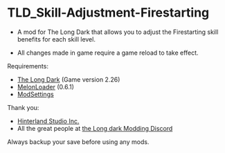 # TLD_Skill-Adjustment-Firestarting

- A mod for The Long Dark that allows you to adjust the Firestarting skill benefits for each skill level.

- All changes made in game require a game reload to take effect.

Requirements:
- [The Long Dark](https://www.thelongdark.com/) (Game version 2.26)
- [MelonLoader](https://github.com/LavaGang/MelonLoader/) (0.6.1)
- [ModSettings](https://github.com/DigitalzombieTLD/ModSettings/releases/)

Thank you:

- [Hinterland Studio Inc.](https://hinterlandgames.com/)
- All the great people at [the Long dark Modding Discord](https://discord.com/channels/322211727192358914/371713326725726209)

Always backup your save before using any mods.
